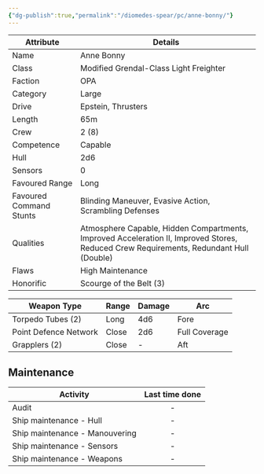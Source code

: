 ```yaml
---
{"dg-publish":true,"permalink":"/diomedes-spear/pc/anne-bonny/"}
---
```


| Attribute               | Details                                                                                                                                |
| ----------------------- | -------------------------------------------------------------------------------------------------------------------------------------- |
| Name                    | Anne Bonny                                                                                                                             |
| Class                   | Modified Grendal-Class Light Freighter                                                                                                 |
| Faction                 | OPA                                                                                                                                    |
| Category                | Large                                                                                                                                  |
| Drive                   | Epstein, Thrusters                                                                                                                     |
| Length                  | 65m                                                                                                                                    |
| Crew                    | 2 (8)                                                                                                                                  |
| Competence              | Capable                                                                                                                                |
| Hull                    | 2d6                                                                                                                                    |
| Sensors                 | 0                                                                                                                                      |
| Favoured Range          | Long                                                                                                                                   |
| Favoured Command Stunts | Blinding Maneuver, Evasive Action, Scrambling Defenses                                                                                 |
| Qualities               | Atmosphere Capable, Hidden Compartments, Improved Acceleration II, Improved Stores, Reduced Crew Requirements, Redundant Hull (Double) |
| Flaws                   | High Maintenance                                                                                                                       |
| Honorific               | Scourge of the Belt (3)                                                                                                                |

| Weapon Type           | Range | Damage | Arc           |
| --------------------- | ----- | ------ | ------------- |
| Torpedo Tubes (2)     | Long  | 4d6    | Fore          |
| Point Defence Network | Close | 2d6    | Full Coverage |
| Grapplers (2)         | Close | -      | Aft           |

## Maintenance

| Activity                       | Last time done |
| ------------------------------ | :------------: |
| Audit                          |       -        |
| Ship maintenance - Hull        |       -        |
| Ship maintenance - Manouvering |       -        |
| Ship maintenance - Sensors     |       -        |
| Ship maintenance - Weapons     |       -        |
